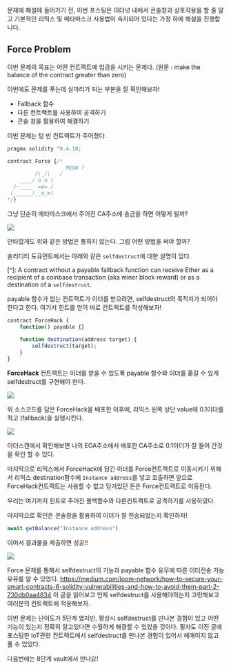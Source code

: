 문제에 해설에 들어가기 전,  이번 포스팅은 이더넛 내에서 콘솔창과 상호작용을 할 줄 알고 기본적인 리믹스 및 메타마스크 사용법이 숙지되어 있다는 가정 하에 해설을 진행합니다.



## Force Problem

이번 문제의 목표는 어떤 컨트랙트에 입금을 시키는 문제다. (원문 : make the balance of the contract greater than zero)

이번에도 문제를 푸는데 실마리가 되는 부분을 잘 확인해보자!

- Fallback 함수
- 다른 컨트랙트를 사용하여 공격하기
- 콘솔 창을 활용하여 해결하기



이번 문제는 텅 빈 컨트랙트가 주어졌다.

```javascript
pragma solidity ^0.4.18;

contract Force {/*
                   MEOW ?
         /\_/\   /
    ____/ o o \
  /~____  =ø= /
 (______)__m_m)
*/}
```



그냥 단순히 메타마스크에서 주어진 CA주소에 송금을 하면 어떻게 될까?

![](C:\Users\Admin\Documents\GitHub\TIL-about-Blockchain\img\force01.png)



안타깝게도 위와 같은 방법은 통하지 않는다. 그럼 어떤 방법을 써야 할까?

솔리디티 도큐먼트에서는 아래와 같은 `selfdestruct`에 대한 설명이 있다.

[^]: A contract without a payable fallback function can receive Ether as a recipient of a coinbase transaction (aka miner block reward) or as a destination of a `selfdestruct`.

payable 함수가 없는 컨트랙트가 이더를 받으려면, selfdestruct의 목적지가 되어야 한다고 한다. 여기서 힌트를 얻어 바로 컨트랙트를 작성해보자!

```javascript
contract ForceHack {
    function() payable {}
    
    function destination(address target) {
        selfdestruct(target);
    }
}
```

**ForceHack** 컨트랙트는 이더를 받을 수 있도록 payable 함수와 이더를 옮길 수 있게 selfdestruct를 구현해야 한다.

![](C:\Users\Admin\Documents\GitHub\TIL-about-Blockchain\img\force02.png)

위 소스코드를 담은 ForceHack을 배포한 이후에, 리믹스 왼쪽 상단 value에 0.1이더를 적고 (fallback)을 실행시킨다.

![](C:\Users\Admin\Documents\GitHub\TIL-about-Blockchain\img\force03.png)

이더스캔에서 확인해보면 나의 EOA주소에서 배포한 CA주소로 0.1이더가 잘 들어 간것을 확인 할 수 있다.

마지막으로 리믹스에서 ForceHack에 담긴 이더를 Force컨트랙트로 이동시키기 위해서 리믹스 destination함수에 `Instance address`를 넣고 호출하면 앞으로 ForceHack컨트랙트는 사용할 수 없고 담겨있던 돈은 Force컨트랙트로 이동된다.

우리는 여기까지 힌트로 주어진 폴백함수와 다른컨트랙트로 공격하기를 사용하였다.

마지막으로 확인은 콘솔창을 활용하여 이더가 잘 전송되었는지 확인하자!

```javascript
await getBalance("Instance address")
```

이어서 결과물을 제출하면 성공!!

![](C:\Users\Admin\Documents\GitHub\TIL-about-Blockchain\img\force04.png)

Force 문제를 통해서 selfdestruct의 기능과 payable 함수 유무에 따른 이더전송 가능유뮤를 알 수 있었다. https://medium.com/loom-network/how-to-secure-your-smart-contracts-6-solidity-vulnerabilities-and-how-to-avoid-them-part-2-730db0aa4834 이 글을 읽어보고 언제 selfdestruct를 사용해야하는지 고민해보고 여러분의 컨트랙트에 적용해보자.

이번 문제는 난이도가 5단계 였지만, 평상시 selfdestruct를 만나본 경험이 있고 어떤 기능이 있는지 정확히 알고있다면 수월하게 해결할 수 있었을 것이다. 필자도 이전 글에 포스팅한 IoT관련 컨트랙트에서 selfdestruct를 만나본 경험이 있어서 헤매이지 않고 풀 수 있었다.

다음번에는 8단계 vault에서 만나요!